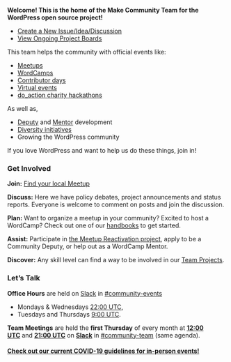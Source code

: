 **Welcome! This is the home of the Make Community Team for the WordPress open source project!**

- [Create a New Issue/Idea/Discussion](https://github.com/WordPress/Community-Issue-Tracker/issues/new/choose)
- [View Ongoing Project Boards](https://github.com/WordPress/Community-Issue-Tracker/projects)


This team helps the community with official events like:

- [Meetups](https://make.wordpress.org/community/handbook/meetup-organizer/)
- [WordCamps](https://make.wordpress.org/community/handbook/wordcamp-organizer/)
- [Contributor days](https://make.wordpress.org/community/handbook/contributor-day/)
- [Virtual events](https://make.wordpress.org/community/handbook/virtual-events/)
- [do\_action charity hackathons](https://doaction.org/)

As well as,

- [Deputy](https://make.wordpress.org/community/handbook/community-deputy/the-deputy-program/) and [Mentor](https://make.wordpress.org/community/handbook/community-deputy/wordcamp-program-basics/mentoring-wordcamps/) development
- [Diversity initiatives](https://make.wordpress.org/community/handbook/wordcamp-organizer/first-steps/inclusive-and-welcoming-events/community-inclusion-initiatives/)
- Growing the WordPress community

If you love WordPress and want to help us do these things, join in!

### **Get Involved**

**Join:** [Find your local Meetup](https://www.meetup.com/pro/wordpress/)

**Discuss:** Here we have policy debates, project announcements and status reports. Everyone is welcome to comment on posts and join the discussion.

**Plan:** Want to organize a meetup in your community? Excited to host a WordCamp? Check out one of our [handbooks](https://make.wordpress.org/community/handbook/) to get started.

**Assist:** Participate in [the Meetup Reactivation project](https://make.wordpress.org/community/2022/07/08/call-for-supporters-reactivating-wordpress-meetups-around-the-world/), apply to be a Community Deputy, or help out as a WordCamp Mentor.

**Discover:** Any skill level can find a way to be involved in our [Team Projects](https://make.wordpress.org/community/team-projects/).

### **Let’s Talk**

**Office Hours** are held on [Slack](https://make.wordpress.org/chat/) in [#community-events](http://wordpress.slack.com/messages/community-events/)

- Mondays & Wednesdays [22:00 UTC](http://www.timeanddate.com/worldclock/fixedtime.html?hour=20&min=00&sec=0),
- Tuesdays and Thursdays [9:00 UTC](http://www.timeanddate.com/worldclock/fixedtime.html?hour=9&min=00&sec=0).

**Team Meetings** are held the **first Thursday** of every month at [**12:00 UTC**](http://www.timeanddate.com/worldclock/fixedtime.html?hour=12&min=00&sec=0) and **[21:00 UTC](http://www.timeanddate.com/worldclock/fixedtime.html?hour=21&min=00&sec=0)** on **[Slack](https://make.wordpress.org/chat/)** in [#community-team](http://wordpress.slack.com/messages/community-team/) (same agenda).

#### [Check out our **current COVID-19 guidelines** for in-person events!](https://make.wordpress.org/community/handbook/wordcamp-organizer/2022-returning-to-in-person-wordcamps/)
